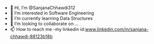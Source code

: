 - 👋 Hi, I’m @SanjanaChhawdi312
- 👀 I’m interested in Software Engineering
- 🌱 I’m currently learning Data Structures
- 💞️ I’m looking to collaborate on ...
- 📫 How to reach me -my linkedin id:www.linkedin.com/in/sanjana-chhawdi-88123b18b

<!---
SanjanaChhawdi312/SanjanaChhawdi312 is a ✨ special ✨ repository because its `README.md` (this file) appears on your GitHub profile.
You can click the Preview link to take a look at your changes.
--->
